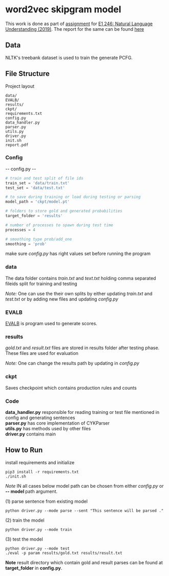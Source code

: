 # word2vec skipgram model
This work is done as part of [assignment](https://sites.google.com/site/2019e1246/schedule/assignment-3) for [E1 246: Natural Language Understanding (2019)](https://sites.google.com/site/2019e1246/basics). The report for the same can be found [here](https://github.com/rv-chittersu/CYK-Parser/blob/master/report.pdf)

## Data
NLTK's treebank dataset is used to train the generate PCFG.

## File Structure
Project layout
```
data/
EVALB/
results/
ckpt/
requirements.txt
config.py
data_handler.py
parser.py
utils.py
driver.py
init.sh
report.pdf
```

### Config

-- config.py --

```python
# train and test split of file ids
train_set = 'data/train.txt'
test_set = 'data/test.txt'

# to save during training or load during testing or parsing
model_path = 'ckpt/model.pt'

# folders to store gold and generated probabilities
target_folder = 'results'

# number of processes to spawn during test time
processes = 4

# smoothing type prob/add_one
smoothing = 'prob'
```

make sure *config.py* has right values set before running the program

### data

The data folder contains *train.txt* and *text.txt* holding comma separated fileids split for training and testing

*Note:* One can use the their own splits by either updating *train.txt* and *test.txt* or by adding new files and updating *config.py* 

### EVALB

[EVALB](https://nlp.cs.nyu.edu/evalb/) is program used to generate scores.

### results

*gold.txt* and *result.txt* files are stored in results folder after testing phase.
These files are used for evaluation

*Note:* One can change the results path by updating in *config.py*


### ckpt

Saves checkpoint which contains production rules and counts

### Code

**data_handler.py** responsible for reading training or test file mentioned in config and generating sentences<br>
**parser.py** has core implementation of CYKParser<br>
**utils.py** has methods used by other files<br>
**driver.py** contains main<br>

## How to Run

install requirements and initialize

```
pip3 install -r requirements.txt
./init.sh

```

*Note* IN all cases below model path can be chosen from either *config.py* or **-- model <path>** path argument.

(1) parse sentence from existing model

```
python driver.py --mode parse --sent "This sentence will be parsed ."

```

(2) train the model

```
python driver.py --mode train
```

(3) test the model

```
python driver.py --mode test
./eval -p param results/gold.txt results/result.txt

```
**Note** result directory which contain gold and result parses can be found at **target_folder** in **config.py**.

